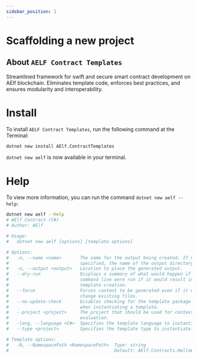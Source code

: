 ```yaml
---
sidebar_position: 1
---
```


# Scaffolding a new project

## About `AELF Contract Templates`

Streamlined framework for swift and secure smart contract development on AElf blockchain. Eliminates template code, enforces best practices, and ensures modularity and interoperability.

# Install

To install `AELF Contract Templates`, run the following command at the Terminal:

```bash
dotnet new install AElf.ContractTemplates
```

`dotnet new aelf` is now available in your terminal.

# Help

To view more information, you can run the command `dotnet new aelf --help`:

```bash
dotnet new aelf --help
# AElf Contract (C#)
# Author: AElf

# Usage:
#   dotnet new aelf [options] [template options]

# Options:
#   -n, --name <name>       The name for the output being created. If no name is
#                           specified, the name of the output directory is used.
#   -o, --output <output>   Location to place the generated output.
#   --dry-run               Displays a summary of what would happen if the given
#                           command line were run if it would result in a
#                           template creation.
#   --force                 Forces content to be generated even if it would
#                           change existing files.
#   --no-update-check       Disables checking for the template package updates
#                           when instantiating a template.
#   --project <project>     The project that should be used for context
#                           evaluation.
#   -lang, --language <C#>  Specifies the template language to instantiate.
#   --type <project>        Specifies the template type to instantiate.

# Template options:
#   -N, --NamespacePath <NamespacePath>  Type: string
#                                        Default: AElf.Contracts.HelloWorld
```
